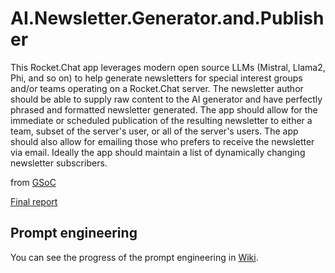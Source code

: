 # AI.Newsletter.Generator.and.Publisher

This Rocket.Chat app leverages modern open source LLMs (Mistral, Llama2, Phi, and so on) to help generate newsletters for special interest groups and/or teams operating on a Rocket.Chat server. The newsletter author should be able to supply raw content to the AI generator and have perfectly phrased and formatted newsletter generated. The app should allow for the immediate or scheduled publication of the resulting newsletter to either a team, subset of the server's user, or all of the server's users. The app should also allow for emailing those who prefers to receive the newsletter via email. Ideally the app should maintain a list of dynamically changing newsletter subscribers.

from [GSoC](https://summerofcode.withgoogle.com/programs/2024/projects/2H2oqjBC)

[Final report](https://gist.github.com/yurikomium/4907045a803e739ec488a20bcb53f11f)

## Prompt engineering

You can see the progress of the prompt engineering in [Wiki](https://github.com/RocketChat/Apps.AI.Newsletter.Generator.and.Publisher/wiki).
